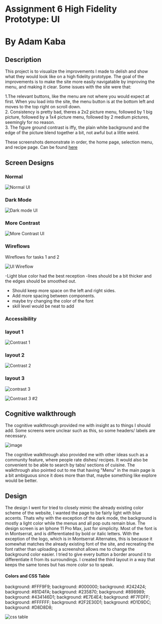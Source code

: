 # Assignment 6 High Fidelity Prototype: UI
# By Adam Kaba

## Description

This project is to visualize the improvements I made to delish and show what they would look like on a high fidelity prototype. The goal of the improvements is to make the site more easily navigatable by improving the menu, and making it clear. Some issues with the site were that:  
  
1.The relevant buttons, like the menu are not where you would expect at first. When you load into the site, the menu button is at the bottom left and moves to the top right on scroll down.  
2. Consistency is pretty bad, theres a 2x2 picture menu, followed by 1 big picture, followed by a 1x4 picture menu, followed by 2 medium pictures, seemingly for no reason.  
3. The figure ground contrast is iffy, the plain white background and the edge of the picture blend together a bit, not awful but a little weird.  

These screenshots demonstrate in order, the home page, selection menu, and recipe page. Can be found [here](https://www.figma.com/file/ZQqwfIRm9mdcOKWQ9NIAuR/UI-Prototype?node-id=0%3A1)

## Screen Designs


### Normal
![Normal UI](https://user-images.githubusercontent.com/54642348/118036673-b19bc300-b321-11eb-9610-79c05b8b9c70.jpg)


### Dark Mode

![Dark mode UI](https://user-images.githubusercontent.com/54642348/118036684-b496b380-b321-11eb-8f65-236f744d6ee9.jpg)


### More Contrast

![More Contrast UI](https://user-images.githubusercontent.com/54642348/118036690-b791a400-b321-11eb-8a91-d8d10cedd2a5.jpg)


### Wireflows

Wireflows for tasks 1 and 2

![UI Wireflow](https://user-images.githubusercontent.com/54642348/118890445-867e1a00-b8b3-11eb-97a6-022d9e3ee645.jpg)


-Light blue color had the best reception
-lines should be a bit thicker and the edges should be smoothed out.
- Should keep more space on the left and right sides.
- Add more spacing between components.
- maybe try changing the color of the font
- skill level would be neat to add

### Accessibility

### layout 1

![Contrast 1](https://user-images.githubusercontent.com/54642348/118032909-0721a100-b31d-11eb-85bb-80041d843761.jpg)

### layout 2
![Contrast 2](https://user-images.githubusercontent.com/54642348/118032920-0983fb00-b31d-11eb-9c7d-b201bd103a01.jpg)


### layout 3


![contrast 3](https://user-images.githubusercontent.com/54642348/118032948-10127280-b31d-11eb-898f-9211c431656e.jpg)

![Contrast 3 #2](https://user-images.githubusercontent.com/54642348/118032959-143e9000-b31d-11eb-9c7e-5b9ea17f4157.jpg)

## Cognitive walkthrough
The cognitive walkthrough provided me with insight as to things I should add. Some screens were unclear such as this, so some headers/ labels are necessary.

![image](https://user-images.githubusercontent.com/54642348/119044208-c2c28080-b96e-11eb-8f68-bccf8dd49480.png)

The cognitive walkthrough also provided me with other ideas such as a community feature, where people rate dishes/ recipes. It would also be convenient to be able to search by tabs/ sections of cuisine. The walkthrough also pointed out to me that having "Menu" in the main page is a bit ambiguous since it does more than that, maybe something like explore would be better.

## Design

The design I went for tried to closely mimic the already existing color scheme of the website, I wanted the page to be fairly light with blue accents. Thats why with the exception of the dark mode, the background is mostly a light color while the menus and all pop outs remain blue. The design screen is an Iphone 11 Pro Max, just for simplicity. Most of the font is in Montserrat, and is differentiated by bold or italic letters. With the exception of the logo, which is in Montserrat Alternates, this is because it somewhat matches the already existing font of the site, and recreating the font rather than uploading a screenshot allows me to change the background color easier. I tried to give every button a border around it to differentiate it from its surroundings. I created the third layout in a way that keeps the same tones but has more *color* so to speak.


#### Colors and CSS Table
background: #FFF9F9;
background: #000000;
background: #242424;
background: #81D4FA;
background: #235870;
background: #898989;
background: #434146D1;
background: #E7E4E4;
background: #F7FDFF;
background: #FFFFFF;
background: #2F2E30D1;
background: #D1D9DC;
background: #D8D8D8;


![css table](https://user-images.githubusercontent.com/54642348/118036855-f162aa80-b321-11eb-9854-e15ffe8eace3.jpg)




